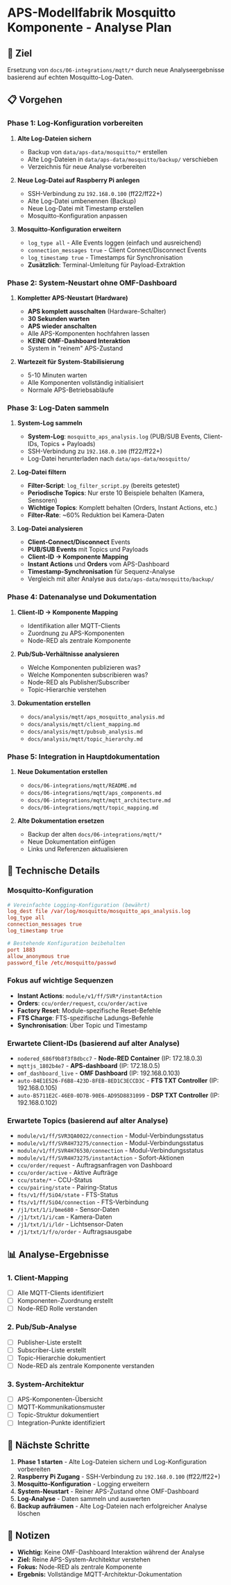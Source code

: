 # APS-Modellfabrik Mosquitto Komponente - Analyse Plan

## 🎯 Ziel
Ersetzung von `docs/06-integrations/mqtt/*` durch neue Analyseergebnisse basierend auf echten Mosquitto-Log-Daten.

## 📋 Vorgehen

### Phase 1: Log-Konfiguration vorbereiten
1. **Alte Log-Dateien sichern**
   - Backup von `data/aps-data/mosquitto/*` erstellen
   - Alte Log-Dateien in `data/aps-data/mosquitto/backup/` verschieben
   - Verzeichnis für neue Analyse vorbereiten

2. **Neue Log-Datei auf Raspberry Pi anlegen**
   - SSH-Verbindung zu `192.168.0.100` (ff22/ff22+)
   - Alte Log-Datei umbenennen (Backup)
   - Neue Log-Datei mit Timestamp erstellen
   - Mosquitto-Konfiguration anpassen

3. **Mosquitto-Konfiguration erweitern**
   - `log_type all` - Alle Events loggen (einfach und ausreichend)
   - `connection_messages true` - Client Connect/Disconnect Events
   - `log_timestamp true` - Timestamps für Synchronisation
   - **Zusätzlich**: Terminal-Umleitung für Payload-Extraktion

### Phase 2: System-Neustart ohne OMF-Dashboard
1. **Kompletter APS-Neustart (Hardware)**
   - **APS komplett ausschalten** (Hardware-Schalter)
   - **30 Sekunden warten**
   - **APS wieder anschalten**
   - Alle APS-Komponenten hochfahren lassen
   - **KEINE OMF-Dashboard Interaktion**
   - System in "reinem" APS-Zustand

2. **Wartezeit für System-Stabilisierung**
   - 5-10 Minuten warten
   - Alle Komponenten vollständig initialisiert
   - Normale APS-Betriebsabläufe

### Phase 3: Log-Daten sammeln
1. **System-Log sammeln**
   - **System-Log**: `mosquitto_aps_analysis.log` (PUB/SUB Events, Client-IDs, Topics + Payloads)
   - SSH-Verbindung zu `192.168.0.100` (ff22/ff22+)
   - Log-Datei herunterladen nach `data/aps-data/mosquitto/`

2. **Log-Datei filtern**
   - **Filter-Script**: `log_filter_script.py` (bereits getestet)
   - **Periodische Topics**: Nur erste 10 Beispiele behalten (Kamera, Sensoren)
   - **Wichtige Topics**: Komplett behalten (Orders, Instant Actions, etc.)
   - **Filter-Rate**: ~60% Reduktion bei Kamera-Daten

3. **Log-Datei analysieren**
   - **Client-Connect/Disconnect** Events
   - **PUB/SUB Events** mit Topics und Payloads
   - **Client-ID → Komponente Mapping**
   - **Instant Actions** und **Orders** vom APS-Dashboard
   - **Timestamp-Synchronisation** für Sequenz-Analyse
   - Vergleich mit alter Analyse aus `data/aps-data/mosquitto/backup/`

### Phase 4: Datenanalyse und Dokumentation
1. **Client-ID → Komponente Mapping**
   - Identifikation aller MQTT-Clients
   - Zuordnung zu APS-Komponenten
   - Node-RED als zentrale Komponente

2. **Pub/Sub-Verhältnisse analysieren**
   - Welche Komponenten publizieren was?
   - Welche Komponenten subscribieren was?
   - Node-RED als Publisher/Subscriber
   - Topic-Hierarchie verstehen

3. **Dokumentation erstellen**
   - `docs/analysis/mqtt/aps_mosquitto_analysis.md`
   - `docs/analysis/mqtt/client_mapping.md`
   - `docs/analysis/mqtt/pubsub_analysis.md`
   - `docs/analysis/mqtt/topic_hierarchy.md`

### Phase 5: Integration in Hauptdokumentation
1. **Neue Dokumentation erstellen**
   - `docs/06-integrations/mqtt/README.md`
   - `docs/06-integrations/mqtt/aps_components.md`
   - `docs/06-integrations/mqtt/mqtt_architecture.md`
   - `docs/06-integrations/mqtt/topic_mapping.md`

2. **Alte Dokumentation ersetzen**
   - Backup der alten `docs/06-integrations/mqtt/*`
   - Neue Dokumentation einfügen
   - Links und Referenzen aktualisieren

## 🔧 Technische Details

### Mosquitto-Konfiguration
```conf
# Vereinfachte Logging-Konfiguration (bewährt)
log_dest file /var/log/mosquitto/mosquitto_aps_analysis.log
log_type all
connection_messages true
log_timestamp true

# Bestehende Konfiguration beibehalten
port 1883
allow_anonymous true
password_file /etc/mosquitto/passwd
```

### Fokus auf wichtige Sequenzen
- **Instant Actions**: `module/v1/ff/SVR*/instantAction`
- **Orders**: `ccu/order/request`, `ccu/order/active`
- **Factory Reset**: Module-spezifische Reset-Befehle
- **FTS Charge**: FTS-spezifische Ladungs-Befehle
- **Synchronisation**: Über Topic und Timestamp

### Erwartete Client-IDs (basierend auf alter Analyse)
- `nodered_686f9b8f3f8dbcc7` - **Node-RED Container** (IP: 172.18.0.3)
- `mqttjs_1802b4e7` - **APS-dashboard** (IP: 172.18.0.5)
- `omf_dashboard_live` - **OMF Dashboard** (IP: 192.168.0.103)
- `auto-84E1E526-F6B8-423D-8FEB-8ED1C3ECCD3C` - **FTS TXT Controller** (IP: 192.168.0.105)
- `auto-B5711E2C-46E0-0D7B-90E6-AD95D8831099` - **DSP TXT Controller** (IP: 192.168.0.102)

### Erwartete Topics (basierend auf alter Analyse)
- `module/v1/ff/SVR3QA0022/connection` - Modul-Verbindungsstatus
- `module/v1/ff/SVR4H73275/connection` - Modul-Verbindungsstatus  
- `module/v1/ff/SVR4H76530/connection` - Modul-Verbindungsstatus
- `module/v1/ff/SVR4H73275/instantAction` - Sofort-Aktionen
- `ccu/order/request` - Auftragsanfragen von Dashboard
- `ccu/order/active` - Aktive Aufträge
- `ccu/state/*` - CCU-Status
- `ccu/pairing/state` - Pairing-Status
- `fts/v1/ff/5iO4/state` - FTS-Status
- `fts/v1/ff/5iO4/connection` - FTS-Verbindung
- `/j1/txt/1/i/bme680` - Sensor-Daten
- `/j1/txt/1/i/cam` - Kamera-Daten
- `/j1/txt/1/i/ldr` - Lichtsensor-Daten
- `/j1/txt/1/f/o/order` - Auftragsausgabe

## 📊 Analyse-Ergebnisse

### 1. Client-Mapping
- [ ] Alle MQTT-Clients identifiziert
- [ ] Komponenten-Zuordnung erstellt
- [ ] Node-RED Rolle verstanden

### 2. Pub/Sub-Analyse
- [ ] Publisher-Liste erstellt
- [ ] Subscriber-Liste erstellt
- [ ] Topic-Hierarchie dokumentiert
- [ ] Node-RED als zentrale Komponente verstanden

### 3. System-Architektur
- [ ] APS-Komponenten-Übersicht
- [ ] MQTT-Kommunikationsmuster
- [ ] Topic-Struktur dokumentiert
- [ ] Integration-Punkte identifiziert

## 🚀 Nächste Schritte

1. **Phase 1 starten** - Alte Log-Dateien sichern und Log-Konfiguration vorbereiten
2. **Raspberry Pi Zugang** - SSH-Verbindung zu `192.168.0.100` (ff22/ff22+)
3. **Mosquitto-Konfiguration** - Logging erweitern
4. **System-Neustart** - Reiner APS-Zustand ohne OMF-Dashboard
5. **Log-Analyse** - Daten sammeln und auswerten
6. **Backup aufräumen** - Alte Log-Dateien nach erfolgreicher Analyse löschen

## 📝 Notizen

- **Wichtig:** Keine OMF-Dashboard Interaktion während der Analyse
- **Ziel:** Reine APS-System-Architektur verstehen
- **Fokus:** Node-RED als zentrale Komponente
- **Ergebnis:** Vollständige MQTT-Architektur-Dokumentation

